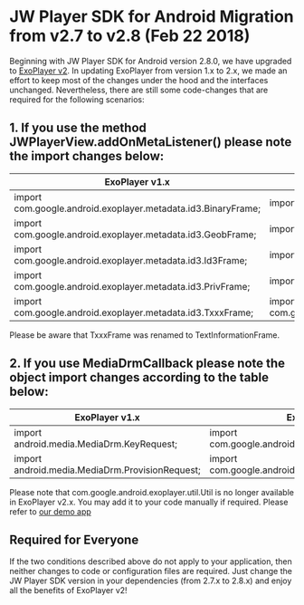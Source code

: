 # JW Player SDK for Android Migration from v2.7 to v2.8 (Feb 22 2018)

Beginning with JW Player SDK for Android version 2.8.0, we have upgraded to [ExoPlayer v2](https://plus.google.com/+AndroidDevelopers/posts/21BauLCA8aT).  In updating ExoPlayer from version 1.x to 2.x, we made an effort to keep most of the changes under the hood and the interfaces unchanged. Nevertheless, there are still some code-changes that are required for the following scenarios:

## 1. If you use the method JWPlayerView.addOnMetaListener() please note the import changes below:
|ExoPlayer v1.x| ExoPlayer v2.x |
|--|--|
import com.google.android.exoplayer.metadata.id3.BinaryFrame; | import com.google.android.**exoplayer2**.metadata.id3.BinaryFrame;
import com.google.android.exoplayer.metadata.id3.GeobFrame; | import com.google.android.**exoplayer2**.metadata.id3.GeobFrame;
import com.google.android.exoplayer.metadata.id3.Id3Frame; | import com.google.android.**exoplayer2**.metadata.id3.Id3Frame;
import com.google.android.exoplayer.metadata.id3.PrivFrame; | import com.google.android.**exoplayer2**.metadata.id3.PrivFrame;
import com.google.android.exoplayer.metadata.id3.TxxxFrame; | import com.google.android.exoplayer2.metadata.id3.TextInformationFrame;

Please be aware that TxxxFrame was renamed to TextInformationFrame.

## 2. If you use MediaDrmCallback please note the object import changes according to the table below:
|ExoPlayer v1.x| ExoPlayer v2.x |
|--|--|
import android.media.MediaDrm.KeyRequest; | import com.google.android.exoplayer2.drm.ExoMediaDrm;
import android.media.MediaDrm.ProvisionRequest; | import com.google.android.exoplayer2.drm.ExoMediaDrm;

Please note that com.google.android.exoplayer.util.Util is no longer available in ExoPlayer v2.x. You may add it to your code manually if required. Please refer to [our demo app](https://github.com/jwplayer/jwplayer-sdk-android-demo/blob/master/app/src/main/java/com/jwplayer/opensourcedemo/Util.java)

## Required for Everyone
If the two conditions described above do not apply to your application, then neither changes to code or configuration files are required. Just change the JW Player SDK version in your dependencies (from 2.7.x to 2.8.x) and enjoy all the benefits of ExoPlayer v2!


